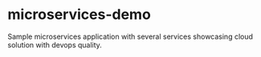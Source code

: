 # microservices-demo
Sample microservices application with several services showcasing cloud solution with devops quality.
